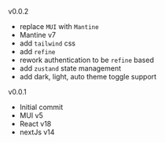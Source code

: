 v0.0.2
 - replace `MUI` with `Mantine`
 - Mantine v7
 - add `tailwind` css
 - add `refine`
 - rework authentication to be `refine` based
 - add `zustand` state management
 - add dark, light, auto theme toggle support

v0.0.1
- Initial commit
- MUI v5
- React v18
- nextJs v14
